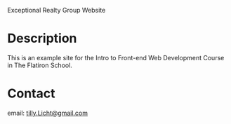 Exceptional Realty Group Website


# Description

This is an example site for the Intro to Front-end Web Development Course in The Flatiron School. 

# Contact

email: tilly.Licht@gmail.com